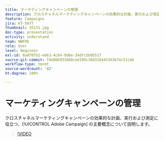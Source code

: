 ```yaml
---
title: マーケティングキャンペーンの管理
description: クロスチャネルマーケティングキャンペーンの効果的な計画、実行および測定に役立つ、Adobe Campaign の主要概念について説明します。
feature: Campaigns
jira: KT-5077
thumbnail: 35131.jpg
doc-type: presentation
activity: understand
team: WWFRE
role: User
level: Beginner
exl-id: 0a8f07b1-e663-4c64-9d6e-34dfc5b05517
source-git-commit: f4e86b933660ced199c30d318445363b74c51c4b
workflow-type: tm+mt
source-wordcount: '42'
ht-degree: 100%

---
```


# マーケティングキャンペーンの管理

クロスチャネルマーケティングキャンペーンの効果的な計画、実行および測定に役立つ、[!UICONTROL Adobe Campaign] の主要概念について説明します。

>[!VIDEO](https://video.tv.adobe.com/v/35131?quality=12&learn=on)
